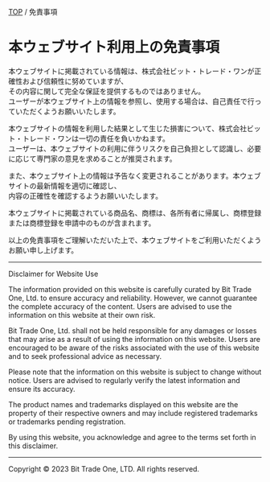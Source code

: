 
<head>
<link rel="stylesheet" href="style.css">
</head>


[TOP](index.md) / 免責事項

# 本ウェブサイト利用上の免責事項
  
本ウェブサイトに掲載されている情報は、株式会社ビット・トレード・ワンが正確性および信頼性に努めていますが、  
その内容に関して完全な保証を提供するものではありません。  
ユーザーが本ウェブサイト上の情報を参照し、使用する場合は、自己責任で行っていただくようお願いいたします。  

本ウェブサイトの情報を利用した結果として生じた損害について、株式会社ビット・トレード・ワンは一切の責任を負いかねます。  
ユーザーは、本ウェブサイトの利用に伴うリスクを自己負担として認識し、必要に応じて専門家の意見を求めることが推奨されます。  

また、本ウェブサイト上の情報は予告なく変更されることがあります。本ウェブサイトの最新情報を適切に確認し、  
内容の正確性を確認するようお願いいたします。

本ウェブサイトに掲載されている商品名、商標は、各所有者に帰属し、商標登録または商標登録を申請中のものが含まれます。

以上の免責事項をご理解いただいた上で、本ウェブサイトをご利用いただくようお願い申し上げます。  

---

Disclaimer for Website Use

The information provided on this website is carefully curated by Bit Trade One, Ltd. to ensure accuracy and reliability. However, we cannot guarantee the complete accuracy of the content. Users are advised to use the information on this website at their own risk.

Bit Trade One, Ltd. shall not be held responsible for any damages or losses that may arise as a result of using the information on this website. Users are encouraged to be aware of the risks associated with the use of this website and to seek professional advice as necessary.

Please note that the information on this website is subject to change without notice. Users are advised to regularly verify the latest information and ensure its accuracy.

The product names and trademarks displayed on this website are the property of their respective owners and may include registered trademarks or trademarks pending registration.

By using this website, you acknowledge and agree to the terms set forth in this disclaimer.

---

  <footer>
    <p>Copyright © 2023 Bit Trade One, LTD. All rights reserved.</p>
  </footer>